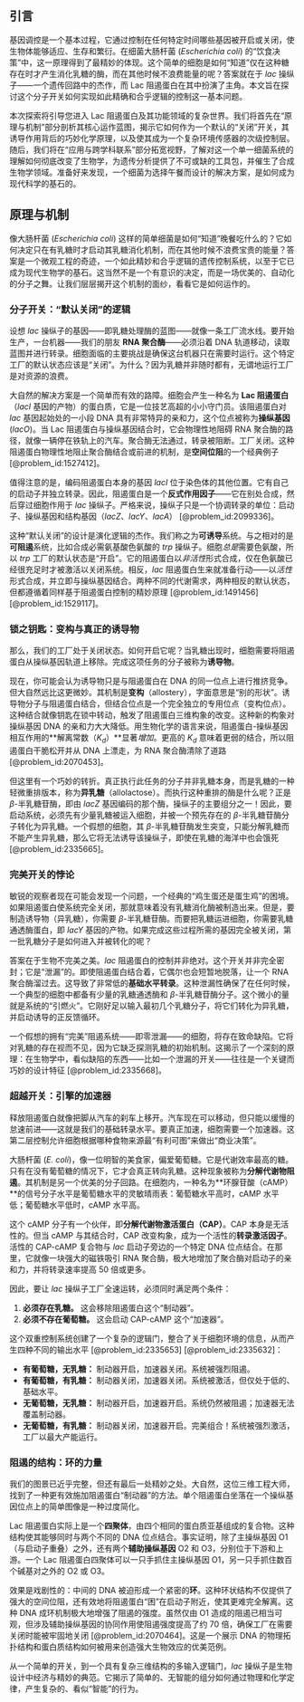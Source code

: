 ## 引言
基因调控是一个基本过程，它通过控制在任何特定时间哪些基因被开启或关闭，使生物体能够适应、生存和繁衍。在细菌大肠杆菌 (*Escherichia coli*) 的“饮食决策”中，这一原理得到了最精妙的体现。这个简单的细胞是如何“知道”仅在这种糖存在时才产生消化乳糖的酶，而在其他时候不浪费能量的呢？答案就在于 *lac* 操纵子——一个遗传回路中的杰作，而 Lac 阻遏蛋白在其中扮演了主角。本文旨在探讨这个分子开关如何实现如此精确和合乎逻辑的控制这一基本问题。

本次探索将引导您进入 Lac 阻遏蛋白及其功能领域的复杂世界。我们将首先在“原理与机制”部分剖析其核心运作蓝图，揭示它如何作为一个默认的“关闭”开关，其诱导作用背后的巧妙化学原理，以及使其成为一个复杂环境传感器的次级控制层。随后，我们将在“应用与跨学科联系”部分拓宽视野，了解对这一个单一细菌系统的理解如何彻底改变了生物学，为遗传分析提供了不可或缺的工具包，并催生了合成生物学领域。准备好来发现，一个细菌为选择午餐而设计的解决方案，是如何成为现代科学的基石的。

## 原理与机制

像大肠杆菌 (*Escherichia coli*) 这样的简单细菌是如何“知道”晚餐吃什么的？它如何决定只在有乳糖时才启动其乳糖消化机制，而在其他时候不浪费宝贵的能量？答案是一个微观工程的奇迹，一个如此精妙和合乎逻辑的遗传控制系统，以至于它已成为现代生物学的基石。这当然不是一个有意识的决定，而是一场优美的、自动化的分子之舞。让我们层层揭开这个机制的面纱，看看它是如何运作的。

### 分子开关：“默认关闭”的逻辑

设想 *lac* 操纵子的基因——即乳糖处理酶的蓝图——就像一条工厂流水线。要开始生产，一台机器——我们的朋友 **RNA 聚合酶**——必须沿着 DNA 轨道移动，读取蓝图并进行转录。细胞面临的主要挑战是确保这台机器只在需要时运行。这个特定工厂的默认状态应该是“关闭”。为什么？因为乳糖并非随时都有，无谓地运行工厂是对资源的浪费。

大自然的解决方案是一个简单而有效的路障。细胞会产生一种名为 **Lac 阻遏蛋白**（*lacI* 基因的产物）的蛋白质，它是一位技艺高超的小小守门员。该阻遏蛋白对 *lac* 基因起始处的一小段 DNA 具有非常特异的亲和力，这个位点被称为**操纵基因** (*lacO*)。当 Lac 阻遏蛋白与操纵基因结合时，它会物理性地阻碍 RNA 聚合酶的路径，就像一辆停在铁轨上的汽车。聚合酶无法通过，转录被阻断。工厂关闭。这种阻遏蛋白物理性地阻止聚合酶结合或前进的机制，是**空间位阻**的一个经典例子 [@problem_id:1527412]。

值得注意的是，编码阻遏蛋白本身的基因 *lacI* 位于染色体的其他位置。它有自己的启动子并独立转录。因此，阻遏蛋白是一个**反式作用因子**——它在别处合成，然后穿过细胞作用于 *lac* 操纵子。严格来说，操纵子只是一个协调转录的单位：启动子、操纵基因和结构基因（*lacZ*、*lacY*、*lacA*） [@problem_id:2099336]。

这种“默认关闭”的设计是演化逻辑的杰作。我们称之为**可诱导**系统。与之相对的是**可阻遏**系统，比如合成必需氨基酸色氨酸的 *trp* 操纵子。细胞*总是*需要色氨酸，所以 *trp* 工厂的默认状态是“开启”。它的阻遏蛋白以*非活性*形式合成，仅在色氨酸已经很充足时才被激活以关闭系统。相反，*lac* 阻遏蛋白生来就准备行动——以*活性*形式合成，并立即与操纵基因结合。两种不同的代谢需求，两种相反的默认状态，但都遵循着同样基于阻遏蛋白控制的精妙原理 [@problem_id:1491456] [@problem_id:1529117]。

### 锁之钥匙：变构与真正的诱导物

那么，我们的工厂处于关闭状态。如何开启它呢？当乳糖出现时，细胞需要将阻遏蛋白从操纵基因轨道上移除。完成这项任务的分子被称为**诱导物**。

现在，你可能会认为诱导物只是与阻遏蛋白在 DNA 的同一位点上进行推挤竞争。但大自然远比这更微妙。其机制是**变构**（allostery），字面意思是“别的形状”。诱导物分子与阻遏蛋白结合，但结合位点是一个完全独立的专用位点（变构位点）。这种结合就像钥匙在锁中转动，触发了阻遏蛋白三维构象的改变。这种新的构象对操纵基因 DNA 的亲和力大大降低。用生物化学的语言来说，阻遏蛋白-操纵基因相互作用的**解离常数（$K_d$）**显著*增加*。更高的 $K_d$ 意味着更弱的结合，所以阻遏蛋白干脆松开并从 DNA 上漂走，为 RNA 聚合酶清除了道路 [@problem_id:2070453]。

但这里有一个巧妙的转折。真正执行此任务的分子并非乳糖本身，而是乳糖的一种轻微重排版本，称为**异乳糖**（allolactose）。而执行这种重排的酶是什么呢？正是 $\beta$-半乳糖苷酶，即由 *lacZ* 基因编码的那个酶，操纵子的主要组分之一！因此，要启动系统，必须先有少量乳糖被运入细胞，并被一个预先存在的 $\beta$-半乳糖苷酶分子转化为异乳糖。一个假想的细胞，其 $\beta$-半乳糖苷酶发生突变，只能分解乳糖而不能产生异乳糖，那么它将无法诱导该操纵子，即使在乳糖的海洋中也会饿死 [@problem_id:2335665]。

### 完美开关的悖论

敏锐的观察者现在可能会发现一个问题，一个经典的“鸡生蛋还是蛋生鸡”的困境。如果阻遏蛋白使系统完全关闭，那就意味着没有乳糖消化酶被制造出来。但是，要制造诱导物（异乳糖），你需要 $\beta$-半乳糖苷酶。而要把乳糖运进细胞，你需要乳糖通透酶蛋白，即 *lacY* 基因的产物。如果完成这些过程所需的基因完全被关闭，第一批乳糖分子是如何进入并被转化的呢？

答案在于生物不完美之美。*lac* 阻遏蛋白的控制并非绝对。这个开关并非完全密封；它是“泄漏”的。即使阻遏蛋白结合着，它偶尔也会短暂地脱落，让一个 RNA 聚合酶溜过去。这导致了非常低的**基础水平转录**。这种泄漏性确保了在任何时候，一个典型的细胞中都备有少量的乳糖通透酶和 $\beta$-半乳糖苷酶分子。这个微小的量就是系统的“引燃火”。它刚好足以输入最初几个乳糖分子，将它们转化为异乳糖，并启动诱导的正反馈循环。

一个假想的拥有“完美”阻遏系统——即零泄漏——的细胞，将存在致命缺陷。它将对乳糖的存在视而不见，因为它缺乏探测乳糖的初始机制。这揭示了一个深刻的原理：在生物学中，看似缺陷的东西——比如一个泄漏的开关——往往是一个关键而巧妙的设计特征 [@problem_id:2335668]。

### 超越开关：引擎的加速器

释放阻遏蛋白就像把脚从汽车的刹车上移开。汽车现在可以移动，但只能以缓慢的怠速前进——这就是我们的基础转录水平。要真正加速，细胞需要一个加速器。这第二层控制允许细胞根据哪种食物来源最“有利可图”来做出“商业决策”。

大肠杆菌 (*E. coli*)，像一位明智的美食家，偏爱葡萄糖。它是代谢效率最高的糖。只有在没有葡萄糖的情况下，它才会真正转向乳糖。这种现象被称为**分解代谢物阻遏**。其机制是另一个优美的分子回路。在细胞内，一种名为**环腺苷酸（cAMP）**的信号分子水平是葡萄糖水平的灵敏晴雨表：葡萄糖水平高时，cAMP 水平低；葡萄糖水平低时，cAMP 水平高。

这个 cAMP 分子有一个伙伴，即**分解代谢物激活蛋白（CAP）**。CAP 本身是无活性的。但当 cAMP 与其结合时，CAP 改变构象，成为一个活性的**转录激活因子**。活性的 CAP-cAMP 复合物与 *lac* 启动子旁边的一个特定 DNA 位点结合。在那里，它就像一块强大的磁铁吸引 RNA 聚合酶，极大地增加了聚合酶对启动子的亲和力，并将转录速率提高 50 倍或更多。

因此，要让 *lac* 操纵子工厂全速运转，必须同时满足两个条件：
1.  **必须存在乳糖。** 这会移除阻遏蛋白这个“制动器”。
2.  **必须不存在葡萄糖。** 这会启动 CAP-cAMP 这个“加速器”。

这个双重控制系统创建了一个复杂的逻辑门，整合了关于细胞环境的信息，从而产生四种不同的输出水平 [@problem_id:2335653] [@problem_id:2335632]：
*   **有葡萄糖，无乳糖：** 制动器开启，加速器关闭。系统被强烈阻遏。
*   **有葡萄糖，有乳糖：** 制动器关闭，加速器关闭。系统被激活，但仅处于低的、基础水平。
*   **无葡萄糖，无乳糖：** 制动器开启，加速器开启。系统仍然被阻遏；加速器无法覆盖制动器。
*   **无葡萄糖，有乳糖：** 制动器关闭，加速器开启。完美组合！系统被强烈激活，工厂以最大产能运行。

### 阻遏的结构：环的力量

我们的图景已近乎完整，但还有最后一处精妙之处。大自然，这位三维工程大师，找到了一种更有效施加阻遏蛋白“制动器”的方法。单个阻遏蛋白坐落在一个操纵基因位点上的简单图像是一种过度简化。

Lac 阻遏蛋白实际上是一个**四聚体**，由四个相同的蛋白质亚基组成的复合物。这种结构使其能够同时与两个不同的 DNA 位点结合。事实证明，除了主操纵基因 O1（与启动子重叠）之外，还有两个**辅助操纵基因** O2 和 O3，分别位于下游和上游。一个 Lac 阻遏蛋白四聚体可以一只手抓住主操纵基因 O1，另一只手抓住数百个碱基对之外的 O2 或 O3。

效果是戏剧性的：中间的 DNA 被迫形成一个紧密的**环**。这种环状结构不仅提供了强大的空间位阻，还有效地将阻遏蛋白“困”在启动子附近，使其更难完全解离。这种 DNA 成环机制极大地增强了阻遏的强度。虽然仅由 O1 造成的阻遏已相当可观，但涉及辅助操纵基因的协同作用使阻遏强度提高了约 70 倍，确保工厂在需要关闭时能被牢固地关闭 [@problem_id:2070464]。这是一个展示 DNA 的物理拓扑结构和蛋白质结构如何被用来创造强大生物效应的优美范例。

从一个简单的开关，到一个具有复杂三维结构的多输入逻辑门，*lac* 操纵子是生物设计中经济与精妙的典范。它揭示了简单的、无智能的组分如何通过物理和化学定律，产生复杂的、看似“智能”的行为。

